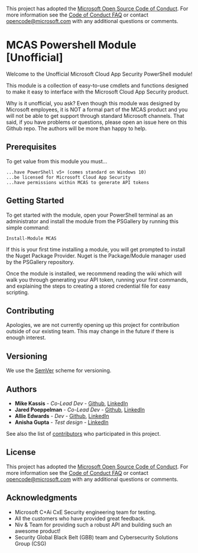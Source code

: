 
This project has adopted the [Microsoft Open Source Code of Conduct](http://microsoft.github.io/codeofconduct). For more information see the [Code of Conduct FAQ](http://microsoft.github.io/codeofconduct/faq.md) or contact [opencode@microsoft.com](mailto:opencode@microsoft.com) with any additional questions or comments. 



# MCAS Powershell Module [Unofficial]

Welcome to the Unofficial Microsoft Cloud App Security PowerShell module! 

This module is a collection of easy-to-use cmdlets and functions designed to make it easy to interface with the Microsoft Cloud App Security product.

Why is it unofficial, you ask? Even though this module was designed by Microsoft employees, it is NOT a formal part of the MCAS product and you will not be able to get support through standard Microsoft channels. That said, if you have problems or questions, please open an issue here on this Github repo. The authors will be more than happy to help. 


## Prerequisites

To get value from this module you must...

```
...have PowerShell v5+ (comes standard on Windows 10)
...be licensed for Microsoft Cloud App Security
...have permissions within MCAS to generate API tokens
```

## Getting Started

To get started with the module, open your PowerShell terminal as an administrator and install the module from the PSGallery by running this simple command:
```
Install-Module MCAS
```
If this is your first time installing a module, you will get prompted to install the Nuget Package Provider. Nuget is the Package/Module manager used by the PSGallery repository.

Once the module is installed, we recommend reading the wiki which will walk you through generating your API token, running your first commands, and explaining the steps to creating a stored credential file for easy scripting.


## Contributing

Apologies, we are not currently opening up this project for contribution outside of our existing team. This may change in the future if there is enough interest.

## Versioning

We use the [SemVer](http://semver.org/) scheme for versioning. 

## Authors

* **Mike Kassis** - *Co-Lead Dev* - [Github](https://github.com/Javanite), [LinkedIn](https://www.linkedin.com/in/mrkassis)
* **Jared Poeppelman** - *Co-Lead Dev* - [Github](https://github.com/powershellshock), [LinkedIn](https://www.linkedin.com/in/jaredpoeppelman/)
* **Allie Edwards** - *Dev* - [Github](https://github.com/allie-edwards), [LinkedIn](/)
* **Anisha Gupta** - *Test design* - [LinkedIn](https://linkedin.com)

See also the list of [contributors](https://github.com/Microsoft/MCAS/graphs/contributors) who participated in this project.

## License

This project has adopted the [Microsoft Open Source Code of Conduct](http://microsoft.github.io/codeofconduct). For more information see the [Code of Conduct FAQ](http://microsoft.github.io/codeofconduct/faq.md) or contact [opencode@microsoft.com](mailto:opencode@microsoft.com) with any additional questions or comments. 

## Acknowledgments

* Microsoft C+Ai CxE Security engineering team for testing.
* All the customers who have provided great feedback.
* Niv & Team for providing such a robust API and building such an awesome product!
* Security Global Black Belt (GBB) team and Cybersecurity Solutions Group (CSG)

